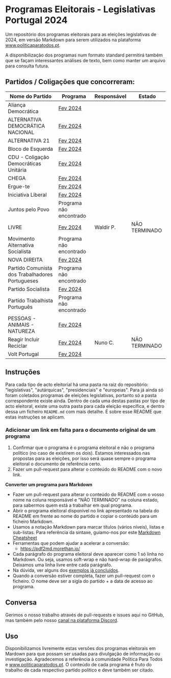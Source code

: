 # Programas Eleitorais - Legislativas Portugal 2024

Um repositório dos programas eleitorais para as eleições legislativas de 2024, em versão Markdown para serem utilizados na plataforma www.politicaparatodos.pt.

A disponibilização dos programas num formato standard permitirá também que se façam interessantes análises de texto, bem como manter um arquivo para consulta futura.

## Partidos / Coligaçōes que concorreram:

| Nome do Partido| Programa | Responsável | Estado |
|---|---|---| --- |
| Aliança Democrática | [Fev 2024](https://drive.google.com/file/d/1G93FMoHUdmrXJshVsAuuMDrL7OzZMPTW/view?usp=drive_link) | | |
| ALTERNATIVA DEMOCRÁTICA NACIONAL | [Fev 2024](https://drive.google.com/file/d/1NMaeRrijwlZQpu99lbJ0boIaKwdUqAG6/view?usp=drive_link) | | |
| ALTERNATIVA 21 | [Fev 2024](https://drive.google.com/file/d/1QmCYij8ROPHQyhvuY8BcFDaXmbyMF-q1/view?usp=drive_link) | | |
| Bloco de Esquerda | [Fev 2024](https://drive.google.com/file/d/1mBe322Xtuqxh5S3SeKBYy-Ck7hmBxp56/view?usp=drive_link) |  |  |
| CDU - Coligação Democráticas Unitária | [Fev 2024](https://drive.google.com/file/d/1qzfZSP34v0e4FTTNxgBiBP2u26eTtqr8/view?usp=drive_link) || |
| CHEGA | [Fev 2024](https://drive.google.com/file/d/1iaSFszm_8M3dhU2Zf7P2GIsVEfgvMAnU/view?usp=drive_link) | |  |
| Ergue-te | [Fev 2024](https://drive.google.com/file/d/1GKUP87zt-6LoQ8vpmjKInPnFtGCIQ9Fq/view?usp=drive_link) |  |  |
| Iniciativa Liberal | [Fev 2024](https://drive.google.com/file/d/14ak-oNVmaPSfRmC9on7BEK5FXjqtMa6Q/view?usp=drive_link)  |  |  |
| Juntos pelo Povo | Programa não encontrado  |  |  |
| LIVRE | [Fev 2024](https://drive.google.com/file/d/1LIEdU4qjSqvl_EUJcOtwt55bK0kCPjAi/view?usp=drive_link) | Waldir P. | NÃO TERMINADO |
| Movimento Alternativa Socialista | Programa não encontrado |  |  |
| NOVA DIREITA | [Fev 2024](https://drive.google.com/file/d/1wdtQulXVslAwyKMbxMfCEzz0uULa9RFq/view?usp=drive_link)  | |  |
| Partido Comunista dos Trabalhadores Portugueses | Programa não encontrado |  | |
| Partido Socialista | [Fev 2024](https://drive.google.com/file/d/1K_tRwTJRF2SaC2WgQeIq40Ry7Yvnrct3/view?usp=drive_link)  | |  |
| Partido Trabalhista Português  | Programa não encontrado  |    | |
| PESSOAS - ANIMAIS - NATUREZA | [Fev 2024](https://drive.google.com/file/d/11f5kNLpPkkOHymj2lgaXgf088KF61wq5/view?usp=drive_link) |  |  |
| Reagir Incluir Reciclar | [Fev 2024](https://drive.google.com/file/d/1XXnzy1Zl9DaBBTtKn-ObuDX1WTRJTuwl/view?usp=drive_link) | Nuno C. | NÃO TERMINADO |
| Volt Portugal | [Fev 2024](https://drive.google.com/file/d/14P775JPD4B-HxjFklN8Zxw4LWc8L5g56/view?usp=drive_link)  |  |  |

## Instruções

Para cada tipo de acto eleitorial há uma pasta na raiz do repositório: "legislativas", "autárquicas", "presidenciais" e "europeias". Para já ainda só foram coletados programas de eleições legislativas, portanto só a pasta correspondente existe ainda. Dentro de cada uma destas pastas por tipo de acto eleitoral, existe uma outra pasta para cada eleição específica, e dentro dessa um ficheiro `README.md` com mais detalhe. É sobre esse README que estas instruções se aplicam.

### Adicionar um link em falta para o documento original de um programa

1. Confirmar que o programa é o programa eleitoral e não o programa político (no caso de existirem os dois). Estamos interessados nas propostas para as eleições, por isso será quase sempre o programa eleitoral o documento de referência certo.
2. Fazer um pull-request para alterar o conteúdo do README com o novo link.

**Converter um programa para Markdown**

* Fazer um pull-request para alterar o conteúdo do README com o vosso nome na coluna responsável e "NÃO TERMINADO" na coluna estado, para sabermos quem está a trabalhar em qual programa.
* Abrir o programa eleitoral disponível no link apresentado na tabela do README em frente ao nome do partido e copiar o conteúdo para um ficheiro Markdown.
* Usamos a notação Markdown para marcar títulos (vários níveis), listas e sub-listas. Para referência da sintaxe, guiamo-nos por este [Markdown Cheatsheet](https://github.com/adam-p/markdown-here/wiki/Markdown-Cheatsheet)
* Ferramentas que podem ajudar a acelerar a conversão:
    * https://pdf2md.morethan.io/
* Cada parágrafo do programa eleitoral deve aparecer como 1 só linha no Markdown. Ou seja, usamos soft-wrap e não hard-wrap de parágrafos. Deixamos uma linha livre entre cada parágrafo.
* Na dúvida, ver alguns dos [exemplos já concluídos](https://github.com/Politica-Para-Todos/manifestos/blob/nuno-carneiro-patch-2/legislativas/20191006_legislativas/psd.md?plain=1).
* Quando a conversão estiver completa, fazer um pull-request com o ficheiro. O nome deve ser a sigla do partido + a data de acesso ao programa.


## Conversa

Gerimos o nosso trabalho através de pull-requests e issues aqui no GitHub, mas também pelo nosso [canal na plataforma Discord](https://discord.gg/kaysNDy).

## Uso

Disponibilizamos livremente estas versões dos programas eleitorais em Mardown para que possam ser usadas para divulgação de informação ou investigação. Agradecemos a referência à comunidade Política Para Todos e www.politicaparatodos.pt. O conteúdo de cada programa é fruto do trabalho de cada respectivo partido político e deve também ser citado.
